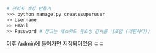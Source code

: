 ```bash

# 관리자 계정 만들기
>>> python manage.py createsuperuser
>> Username
>> Email
>> Password # 장고는 패스워드 유효성 검사를 내포함 (개편하다))
```
이후 /admin에 들어가면 저장되어있음 ㄷㄷ
